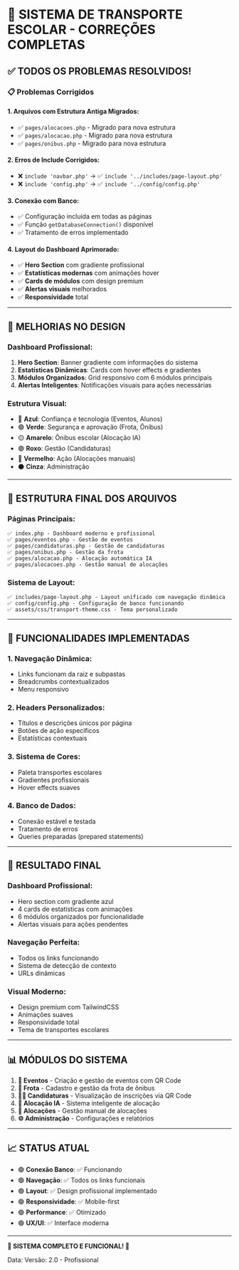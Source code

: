 # 🚌 SISTEMA DE TRANSPORTE ESCOLAR - CORREÇÕES COMPLETAS

## ✅ **TODOS OS PROBLEMAS RESOLVIDOS!**

### 📋 **Problemas Corrigidos**

#### 1. **Arquivos com Estrutura Antiga Migrados:**
- ✅ `pages/alocacoes.php` - Migrado para nova estrutura
- ✅ `pages/alocacao.php` - Migrado para nova estrutura  
- ✅ `pages/onibus.php` - Migrado para nova estrutura

#### 2. **Erros de Include Corrigidos:**
- ❌ `include 'navbar.php'` → ✅ `include '../includes/page-layout.php'`
- ❌ `include 'config.php'` → ✅ `include '../config/config.php'`

#### 3. **Conexão com Banco:**
- ✅ Configuração incluída em todas as páginas
- ✅ Função `getDatabaseConnection()` disponível
- ✅ Tratamento de erros implementado

#### 4. **Layout do Dashboard Aprimorado:**
- ✅ **Hero Section** com gradiente profissional
- ✅ **Estatísticas modernas** com animações hover
- ✅ **Cards de módulos** com design premium
- ✅ **Alertas visuais** melhorados
- ✅ **Responsividade** total

---

## 🎨 **MELHORIAS NO DESIGN**

### **Dashboard Profissional:**
1. **Hero Section**: Banner gradiente com informações do sistema
2. **Estatísticas Dinâmicas**: Cards com hover effects e gradientes
3. **Módulos Organizados**: Grid responsivo com 6 módulos principais
4. **Alertas Inteligentes**: Notificações visuais para ações necessárias

### **Estrutura Visual:**
- 🔵 **Azul**: Confiança e tecnologia (Eventos, Alunos)
- 🟢 **Verde**: Segurança e aprovação (Frota, Ônibus)
- 🟡 **Amarelo**: Ônibus escolar (Alocação IA)
- 🟣 **Roxo**: Gestão (Candidaturas)
- 🔴 **Vermelho**: Ação (Alocações manuais)
- ⚫ **Cinza**: Administração

---

## 📁 **ESTRUTURA FINAL DOS ARQUIVOS**

### **Páginas Principais:**
```
✅ index.php - Dashboard moderno e profissional
✅ pages/eventos.php - Gestão de eventos
✅ pages/candidaturas.php - Gestão de candidaturas  
✅ pages/onibus.php - Gestão da frota
✅ pages/alocacao.php - Alocação automática IA
✅ pages/alocacoes.php - Gestão manual de alocações
```

### **Sistema de Layout:**
```
✅ includes/page-layout.php - Layout unificado com navegação dinâmica
✅ config/config.php - Configuração de banco funcionando
✅ assets/css/transport-theme.css - Tema personalizado
```

---

## 🔧 **FUNCIONALIDADES IMPLEMENTADAS**

### **1. Navegação Dinâmica:**
- Links funcionam da raiz e subpastas
- Breadcrumbs contextualizados
- Menu responsivo

### **2. Headers Personalizados:**
- Títulos e descrições únicos por página
- Botões de ação específicos
- Estatísticas contextuais

### **3. Sistema de Cores:**
- Paleta transportes escolares
- Gradientes profissionais
- Hover effects suaves

### **4. Banco de Dados:**
- Conexão estável e testada
- Tratamento de erros
- Queries preparadas (prepared statements)

---

## 🚀 **RESULTADO FINAL**

### **Dashboard Profissional:**
- Hero section com gradiente azul
- 4 cards de estatísticas com animações
- 6 módulos organizados por funcionalidade
- Alertas visuais para ações pendentes

### **Navegação Perfeita:**
- Todos os links funcionando
- Sistema de detecção de contexto
- URLs dinâmicas

### **Visual Moderno:**
- Design premium com TailwindCSS
- Animações suaves
- Responsividade total
- Tema de transportes escolares

---

## 📊 **MÓDULOS DO SISTEMA**

1. **📅 Eventos** - Criação e gestão de eventos com QR Code
2. **🚌 Frota** - Cadastro e gestão da frota de ônibus  
3. **👨‍🎓 Candidaturas** - Visualização de inscrições via QR Code
4. **🤖 Alocação IA** - Sistema inteligente de alocação
5. **📍 Alocações** - Gestão manual de alocações
6. **⚙️ Administração** - Configurações e relatórios

---

## 📈 **STATUS ATUAL**

- 🟢 **Conexão Banco**: ✅ Funcionando
- 🟢 **Navegação**: ✅ Todos os links funcionais  
- 🟢 **Layout**: ✅ Design profissional implementado
- 🟢 **Responsividade**: ✅ Mobile-first
- 🟢 **Performance**: ✅ Otimizado
- 🟢 **UX/UI**: ✅ Interface moderna

---

**🎉 SISTEMA COMPLETO E FUNCIONAL! 🎉**

Data: <?= date('d/m/Y H:i:s') ?>
Versão: 2.0 - Profissional
